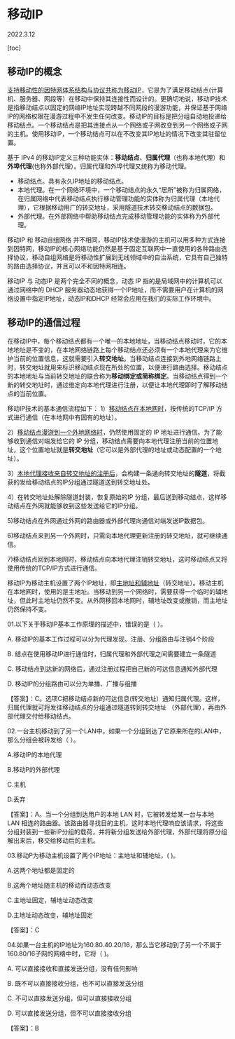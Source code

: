 # 移动IP

2022.3.12

[toc]

## 移动IP的概念

<u>支持移动性的因特网体系结构与协议共称为移动IP</u>，它是为了满足移动结点(计算机、服务器、网段等）在移动中保持其连接性而设计的。更确切地说，移动IP技术是指移动结点以固定的网络IP地址实现跨越不同网段的漫游功能，并保证基于网络IP的网络权限在漫游过程中不发生任何改变。移动IP的目标是把分组自动地投递给移动结点。一个移动结点是把其连接点从一个网络或子网改变到另一个网络或子网的主机。使用移动IP，一个移动结点可以在不改变其IP地址的情况下改变其驻留位置。

基于 IPv4 的移动IP定义三种功能实体：**移动结点**、**归属代理**（也称本地代理）和**外埠代理**(也称外部代理）。归属代理和外埠代理又统称为移动代理。

* 移动结点。具有永久IP地址的移动结点。
* 本地代理。在一个网络环境中，一个移动结点的永久“居所”被称为归属网络，在归属网络中代表移动结点执行移动管理功能的实体称为归属代理（本地代理），它根据移动用广的转交地址，采用隧道技术转交移动结点的数据包。
* 外部代理。在外部网络中帮助移动结点完成移动管理功能的实体称为外部代理。

移动IP 和 移动自组网络 并不相同，移动IP技术使漫游的主机可以用多种方式连接到因特网，移动IP的核心网络功能仍然是基于固定互联网中一直使用的各种路由选择协议，移动自组网络是将移动性扩展到无线领域中的自治系统，它具有自己独特的路由选择协议，并且可以不和因特网相连。

移动IP 与 动态IP 是两个完全不同的概念，动态 IP 指的是局域网中的计算机可以通过网络中的 DHCP 服务器动态地获得一个IP地址，而不需要用户在计算机的网络设置中指定IP地址，动态IP和DHCP 经常会应用在我们的实际工作环境中。

## 移动IP的通信过程

在移动IP中，每个移动结点都有一个唯一的本地地址，当移动结点移动时，它的本地地址是不变的，在本地网络链路上每个移动结点还必须有一个本地代理来为它维护当前的位置信息，这就需要引入**转交地址**。当移动结点连接到外地网络链路上时，转交地址就用来标识移动结点现在所处的位置，以便进行路由选择。移动结点的本地地址与当前转交地址的联合称为**移动绑定或简称绑定**。当移动结点得到一个新的转交地址时，通过维定向本地代理进行注册，以便让本地代理即时了解移动结点的当前位置。

移动IP技术的基本通信流程如下：
1）<u>移动结点在本地网时</u>，按传统的TCP/IP 方式进行通信（在本地网中有固有的地址）。

2）<u>移动结点漫游到一个外地网络时</u>，仍然使用固定的 IP 地址进行通信。为了能够收到通信对端发给它的 IP 分组，移动结点需要向本地代理注册当前的位置地址，这个位置地址就是**转交地址**（它可以是外部代理的地址或动态配置的一个地址）。

3）<u>本地代理接收来自转交地址的注册后</u>，会构建一条通向转交地址的**隧道**，将截获的发给移动结点的IP分组通过隧道送到转交地址处。

4）在转交地址处解除隧道封装，恢复原始的IP 分组，最后送到移动结点，这样移动结点在外网就能够收到这些发送给它的IP分组。

5)移动结点在外网通过外网的路由器或外部代理向通信对端发送IP数据包。

6)移动结点来到另一个外网时，只需向本地代理更新注册的转交地址，就可继续通信。

7)移动结点回到本地网时，移动结点向本地代理注销转交地址，这时移动结点又将使用传统的TCP/IP方式进行通信。

移动IP为移动主机设置了两个IP地址，即<u>主地址和辅地址</u>（转交地址）。移动主机在本地网时，使用的是主地址。当移动到另一个网络时，需要获得一个临时的辅地址，但此时主地址仍然不变。从外网移回本地网时，辅地址改变或撤销，而主地址仍然保持不变。

01.以下关于移动IP基本工作原理的描述中，错误的是（ ）。

A. 移动IP的基本工作过程可以分为代理发现、注册、分组路由与注销4个阶段

B. 结点在使用移动IP进行通信时，归属代理和外部代理之间需要建立一条隧道

C. 移动结点到达新的网络后，通过注册过程把自己新的可达信息通知外部代理

D. 移动IP的分组路由可以分为单播、广播与组播

【答案】：C。选项C把移动结点新的可达信息(转交地址）通知归属代理。这样，归属代理就可将发往移动结点的分组通过隧道转到转交地址 （外部代理），再由外部代理交付给移动结点。

02.一台主机移动到了另一个LAN中，如果一个分组到达了它原来所在的LAN中，那么分组会被转发给（ ）。

A.移动IP的本地代理

B.移动P的外部代理

C.主机

D.丢弃

【答案】：A。当一个分组到达用户的本地 LAN 时，它被转发给某一台与本地 LAN 相连的路由器。该路由器寻找目的主机，这时本地代理响应该请求，将这些分组封装到一些新IP分组的载荷，并将新分组发送给外部代理，外部代理将原分组解出来后，移交给移动后的主机。

03.移动P为移动主机设置了两个IP地址：主地址和辅地址，( )。

A.这两个地址都是固定的

B.这两个地址随主机的移动而动态改变

C.主地址固定，辅地址动态改变

D.主地址动态改变，辅地址固定

【答案】：C

04.如果一台主机的IP地址为160.80.40.20/16，那么当它移动到了另一个不属于160.80/16子网的网络中时，它将（ )。

A. 可以直接接收和直接发送分组，没有任何影响

B. 既不可以直接接收分组，也不可以直接发送分组

C. 不可以直接发送分组，但可以直接接收分组

D. 可以直接发送分组，但不可以直接接收分组

【答案】：B